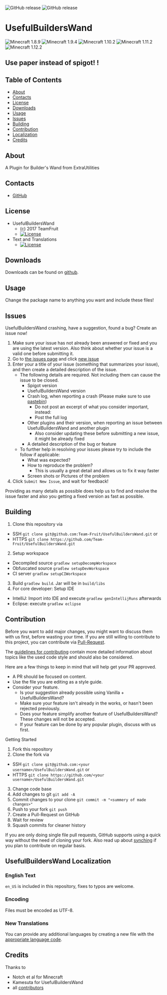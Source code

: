 ![GitHub release](https://img.shields.io/github/release-pre/TeamOrangeServer/UsefulBuildersWand.svg) ![GitHub release](https://img.shields.io/github/release/TeamOrangeServer/UsefulBuildersWand.svg)

# UsefulBuildersWand
![Minecraft 1.8.9](https://img.shields.io/badge/Minecraft-1.8.9-yellow.svg?style=flat)
![Minecraft 1.9.4](https://img.shields.io/badge/Minecraft-1.9.4-yellow.svg?style=flat)
![Minecraft 1.10.2](https://img.shields.io/badge/Minecraft-1.10.2-yellow.svg?style=flat)
![Minecraft 1.11.2](https://img.shields.io/badge/Minecraft-1.11.2-yellow.svg?style=flat)
![Minecraft 1.12.2](https://img.shields.io/badge/Minecraft-1.12.2-yellow.svg?style=flat)

## Use paper instead of spigot! !

## Table of Contents

* [About](#about)
* [Contacts](#contacts)
* [License](#license)
* [Downloads](#downloads)
* [Usage](#usage)
* [Issues](#issues)
* [Building](#building)
* [Contribution](#contribution)
* [Localization](#usefulbuilderswand-localization)
* [Credits](#credits)

## About

A Plugin for Builder's Wand from ExtraUtilities

## Contacts

* [GitHub](https://github.com/Team-Fruit/UsefulBuildersWand)

## License

* UsefulBuildersWand
  - (c) 2017 TeamFruit
  - [![License](https://img.shields.io/badge/license-MIT-blue.svg?style=flat)](https://github.com/Team-Fruit/UsefulBuildersWand/blob/master/LICENSE.md)
* Text and Translations
  - [![License](https://img.shields.io/badge/License-No%20Restriction-green.svg?style=flat)](https://creativecommons.org/publicdomain/zero/1.0/)

## Downloads

Downloads can be found on [github](https://github.com/Team-Fruit/UsefulBuildersWand/releases).

## Usage

Change the package name to anything you want and include these files!

## Issues

UsefulBuildersWand crashing, have a suggestion, found a bug?  Create an issue now!

1. Make sure your issue has not already been answered or fixed and you are using the latest version. Also think about whether your issue is a valid one before submitting it.
2. Go to [the issues page](https://github.com/Team-Fruit/UsefulBuildersWand/issues) and click [new issue](https://github.com/Team-Fruit/UsefulBuildersWand/issues/new)
3. Enter your a title of your issue (something that summarizes your issue), and then create a detailed description of the issue.
    * The following details are required. Not including them can cause the issue to be closed.
        * Spigot version
        * UsefulBuildersWand version
        * Crash log, when reporting a crash (Please make sure to use [pastebin](http://pastebin.com/))
            * Do not post an excerpt of what you consider important, instead:
            * Post the full log
        * Other plugins and their version, when reporting an issue between UsefulBuildersWand and another plugin
            * Also consider updating these before submitting a new issue, it might be already fixed
        * A detailed description of the bug or feature
    * To further help in resolving your issues please try to include the follow if applicable:
        * What was expected?
        * How to reproduce the problem?
            * This is usually a great detail and allows us to fix it way faster
        * Screen shots or Pictures of the problem
5. Click `Submit New Issue`, and wait for feedback!

Providing as many details as possible does help us to find and resolve the issue faster and also you getting a fixed version as fast as possible.

## Building

1. Clone this repository via
  - SSH `git clone git@github.com:Team-Fruit/UsefulBuildersWand.git` or
  - HTTPS `git clone https://github.com/Team-Fruit/UsefulBuildersWand.git`
2. Setup workspace
  - Decompiled source `gradlew setupDecompWorkspace`
  - Obfuscated source `gradlew setupDevWorkspace`
  - CI server `gradlew setupCIWorkspace`
3. Build `gradlew build`. Jar will be in `build/libs`
4. For core developer: Setup IDE
  - IntelliJ: Import into IDE and execute `gradlew genIntellijRuns` afterwards
  - Eclipse: execute `gradlew eclipse`

## Contribution

Before you want to add major changes, you might want to discuss them with us first, before wasting your time.
If you are still willing to contribute to this project, you can contribute via [Pull-Request](https://help.github.com/articles/creating-a-pull-request).

The [guidelines for contributing](https://github.com/Team-Fruit/UsefulBuildersWand/blob/master/CONTRIBUTING.md) contain more detailed information about topics like the used code style and should also be considered.

Here are a few things to keep in mind that will help get your PR approved.

* A PR should be focused on content.
* Use the file you are editing as a style guide.
* Consider your feature.
  - Is your suggestion already possible using Vanilla + UsefulBuildersWand?
  - Make sure your feature isn't already in the works, or hasn't been rejected previously.
  - Does your feature simplify another feature of UsefulBuildersWand? These changes will not be accepted.
  - If your feature can be done by any popular plugin, discuss with us first.

Getting Started

1. Fork this repository
2. Clone the fork via
  * SSH `git clone git@github.com:<your username>/UsefulBuildersWand.git` or
  * HTTPS `git clone https://github.com/<your username>/UsefulBuildersWand.git`
3. Change code base
4. Add changes to git `git add -A`
5. Commit changes to your clone `git commit -m "<summery of made changes>"`
6. Push to your fork `git push`
7. Create a Pull-Request on GitHub
8. Wait for review
9. Squash commits for cleaner history

If you are only doing single file pull requests, GitHub supports using a quick way without the need of cloning your fork. Also read up about [synching](https://help.github.com/articles/syncing-a-fork) if you plan to contribute on regular basis.

## UsefulBuildersWand Localization

### English Text

`en_US` is included in this repository, fixes to typos are welcome.

### Encoding

Files must be encoded as UTF-8.

### New Translations

You can provide any additional languages by creating a new file with the [appropriate language code](http://download1.parallels.com/SiteBuilder/Windows/docs/3.2/en_US/sitebulder-3.2-win-sdk-localization-pack-creation-guide/30801.htm).

## Credits

Thanks to

* Notch et al for Minecraft
* Kamesuta for UsefulBuildersWand
* all [contributors](https://github.com/Team-Fruit/UsefulBuildersWand/graphs/contributors)
